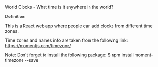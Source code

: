 World Clocks - What time is it anywhere in the world?

Definition:

This is a React web app where people can add clocks from different time zones.

Time zones and names info are taken from the following link:
https://momentjs.com/timezone/

Note: Don't forget to install the following package:
$ npm install moment-timezone --save
